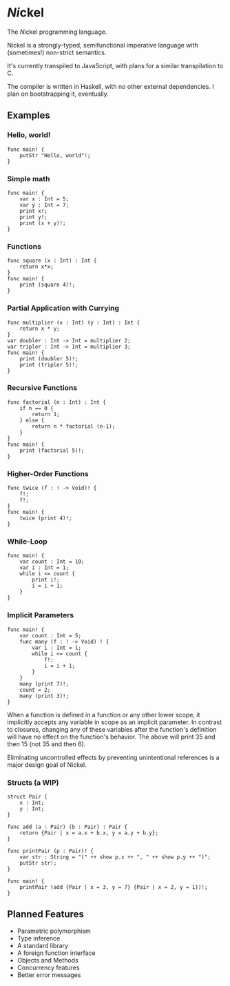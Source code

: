 # *Ni*ckel
The *Ni*ckel programming language.

Nickel is a strongly-typed, semifunctional imperative language with (sometimes!) non-strict semantics.

It's currently transpiled to JavaScript, with plans for a similar transpilation to C.

The compiler is written in Haskell, with no other external dependencies. I plan on bootstrapping it, eventually.

## Examples

### Hello, world!
```
func main! {
	putStr "Hello, world"!;
}
```
### Simple math
```
func main! { 
	var x : Int = 5;
	var y : Int = 7;
	print x!;
	print y!;
	print (x + y)!;
}
```
### Functions
```
func square (x : Int) : Int {
	return x*x;
}
func main! {
	print (square 4)!;	
}
```
### Partial Application with Currying
```
func multiplier (x : Int) (y : Int) : Int {
	return x * y;
}
var doubler : Int -> Int = multiplier 2;
var tripler : Int -> Int = multiplier 3;
func main! {
	print (doubler 5)!;
	print (tripler 5)!;
}
```
### Recursive Functions
```
func factorial (n : Int) : Int {
	if n == 0 {
		return 1;
	} else {
		return n * factorial (n-1);
	}
}
func main! {
	print (factorial 5)!;	
}
```
### Higher-Order Functions
```
func twice (f : ! -> Void)! {
	f!;
	f!;
}
func main! {
	twice (print 4)!;
}
```
### While-Loop
```
func main! {
	var count : Int = 10;
	var i : Int = 1;
	while i <= count {
		print i!;
		i = i + 1;
	}
}
```
### Implicit Parameters
```
func main! {
	var count : Int = 5;
	func many (f : ! -> Void) ! {
		var i : Int = 1;
		while i <= count {
			f!;
			i = i + 1;
		}
	}
	many (print 7)!;
	count = 2;
	many (print 3)!;
}
```
When a function is defined in a function or any other lower scope,
it implicitly accepts any variable in scope as an implicit parameter.
In contrast to closures, changing any of these variables after the function's
definition will have no effect on the function's behavior.
The above will print 35 and then 15 (not 35 and then 6).

Eliminating uncontrolled effects by preventing unintentional references is a major design goal of Nickel.
### Structs (a WIP)
```
struct Pair {
	x : Int;
	y : Int;
}

func add (a : Pair) (b : Pair) : Pair {
	return {Pair | x = a.x + b.x, y = a.y + b.y};
}

func printPair (p : Pair)! {
	var str : String = "(" ++ show p.x ++ ", " ++ show p.y ++ ")";
	putStr str!;
}

func main! {
	printPair (add {Pair | x = 3, y = 7} {Pair | x = 2, y = 1})!;
}
```

## Planned Features

* Parametric polymorphism
* Type inference
* A standard library
* A foreign function interface
* Objects and Methods
* Concurrency features
* Better error messages
